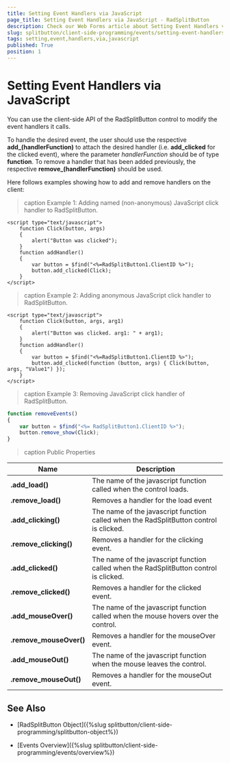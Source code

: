 ```yaml
---
title: Setting Event Handlers via JavaScript
page_title: Setting Event Handlers via JavaScript - RadSplitButton
description: Check our Web Forms article about Setting Event Handlers via JavaScript.
slug: splitbutton/client-side-programming/events/setting-event-handlers-via-javascript
tags: setting,event,handlers,via,javascript
published: True
position: 1
---
```


# Setting Event Handlers via JavaScript

You can use the client-side API of the RadSplitButton control to modify the event handlers it calls.

To handle the desired event, the user should use the respective **add_<eventName>(handlerFunction)** to attach the desired handler (i.e. **add_clicked** for the clicked event), where the parameter *handlerFunction* should be of type **function**. To remove a handler that has been added previously, the respective **remove_<eventName>(handlerFunction)** should be used.

Here follows examples showing how to add and remove handlers on the client:

>caption Example 1: Adding named (non-anonymous) JavaScript click handler to RadSplitButton.

````ASP.NET
<script type="text/javascript">
	function Click(button, args)
	{
		alert("Button was clicked");
	}
	function addHandler()
	{
		var button = $find("<%=RadSplitButton1.ClientID %>");
		button.add_clicked(Click);
	}
</script>
````

>caption Example 2: Adding anonymous JavaScript click handler to RadSplitButton.

````ASP.NET
<script type="text/javascript">
	function Click(button, args, arg1)
	{
		alert("Button was clicked. arg1: " + arg1);
	}
	function addHandler()
	{
		var button = $find("<%=RadSplitButton1.ClientID %>");
		button.add_clicked(function (button, args) { Click(button, args, "Value1") });
	}
</script>
````

>caption Example 3: Removing JavaScript click handler of RadSplitButton.

````JavaScript
function removeEvents()
{
    var button = $find("<%= RadSplitButton1.ClientID %>");
    button.remove_show(Click);
}
````

>caption Public Properties

| Name | Description |
| ------ | ------ |
| **.add_load()** |The name of the javascript function called when the control loads.|
| **.remove_load()** |Removes a handler for the load event|
| **.add_clicking()** |The name of the javascript function called when the RadSplitButton control is clicked.|
| **.remove_clicking()** |Removes a handler for the clicking event.|
| **.add_clicked()** |The name of the javascript function called when the RadSplitButton control is clicked.|
| **.remove_clicked()** |Removes a handler for the clicked event.|
| **.add_mouseOver()** |The name of the javascript function called when the mouse hovers over the control.|
| **.remove_mouseOver()** |Removes a handler for the mouseOver event.|
| **.add_mouseOut()** |The name of the javascript function when the mouse leaves the control.|
| **.remove_mouseOut()** |Removes a handler for the mouseOut event.|

## See Also

 * [RadSplitButton Object]({%slug splitbutton/client-side-programming/splitbutton-object%})
 
 * [Events Overview]({%slug splitbutton/client-side-programming/events/overview%})

